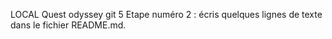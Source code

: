 LOCAL
Quest odyssey git 5
Etape numéro 2 : 
écris quelques lignes de texte dans le fichier README.md.

